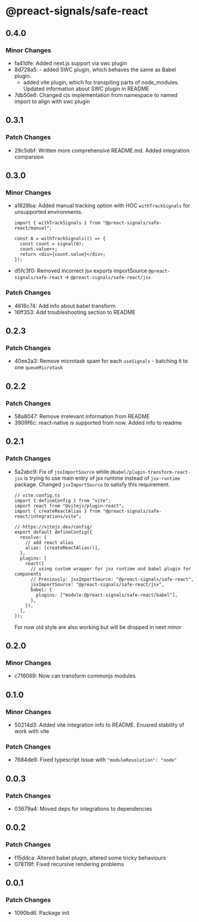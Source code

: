 # @preact-signals/safe-react

## 0.4.0

### Minor Changes

- fa41dfe: Added next.js support via swc plugin
- 8d728a5: - added SWC plugin, which behaves the same as Babel plugin.
  - added vite plugin, which for transpiling parts of node_modules.
    Updated information about SWC plugin in README
- 7db50e6: Changed cjs implementation from namespace to named import to align with swc plugin

## 0.3.1

### Patch Changes

- 29c5dbf: Written more comprehensive README.md. Added integration comparsion

## 0.3.0

### Minor Changes

- a1628ba: Added manual tracking option with HOC `withTrackSignals` for unsupported environments.

  ```tsx
  import { withTrackSignals } from "@preact-signals/safe-react/manual";

  const A = withTrackSignals(() => {
    const count = signal(0);
    count.value++;
    return <div>{count.value}</div>;
  });
  ```

- d5fc3f0: Removed incorrect jsx exports importSource `@preact-signals/safe-react` -> `@preact-signals/safe-react/jsx`

### Patch Changes

- 4616c74: Add info about babel transform
- 16ff353: Add troubleshooting section to README

## 0.2.3

### Patch Changes

- 40ee2a3: Remove microtask spam for each `useSignals` - batching it to one `queueMicrotask`

## 0.2.2

### Patch Changes

- 58a8047: Remove irrelevant information from README
- 3909f6c: react-native is supported from now. Added info to readme

## 0.2.1

### Patch Changes

- 5a2abc9: Fix of `jsxImportSource` while `@babel/plugin-transform-react-jsx` is trying to use main entry of jsx runtime instead of `jsx-runtime` package.
  Changed `jsxImportSource` to satisfy this requirement.

  ```ts, diff
  // vite.config.ts
  import { defineConfig } from "vite";
  import react from "@vitejs/plugin-react";
  import { createReactAlias } from "@preact-signals/safe-react/integrations/vite";

  // https://vitejs.dev/config/
  export default defineConfig({
    resolve: {
      // add react alias
      alias: [createReactAlias()],
    },
    plugins: [
      react({
        // using custom wrapper for jsx runtime and babel plugin for components
        // Previously: jsxImportSource: "@preact-signals/safe-react",
        jsxImportSource: "@preact-signals/safe-react/jsx",
        babel: {
          plugins: ["module:@preact-signals/safe-react/babel"],
        },
      }),
    ],
  });
  ```

  For now old style are also working but will be dropped in next minor

## 0.2.0

### Minor Changes

- c716069: Now can transform commonjs modules

## 0.1.0

### Minor Changes

- 50214d3: Added vite integration info to README. Enusred stability of work with vite

### Patch Changes

- 7684de9: Fixed typescript issue with `"moduleResolution": "node"`

## 0.0.3

### Patch Changes

- 03679a4: Moved deps for integrations to dependencies

## 0.0.2

### Patch Changes

- f15ddca: Altered babel plugin, altered some tricky behaviours
- 078119f: Fixed recursive rendering problems

## 0.0.1

### Patch Changes

- 1090bd6: Package init

